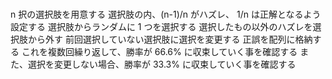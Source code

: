 # 

n 択の選択肢を用意する
選択肢の内、(n-1)/n がハズレ、 1/n は正解となるよう設定する
選択肢からランダムに 1 つを選択する
選択したもの以外のハズレを選択肢から外す
前回選択していない選択肢に選択を変更する
正誤を配列に格納する
これを複数回繰り返して、勝率が 66.6% に収束していく事を確認する
また、選択を変更しない場合、勝率が 33.3% に収束していく事を確認する